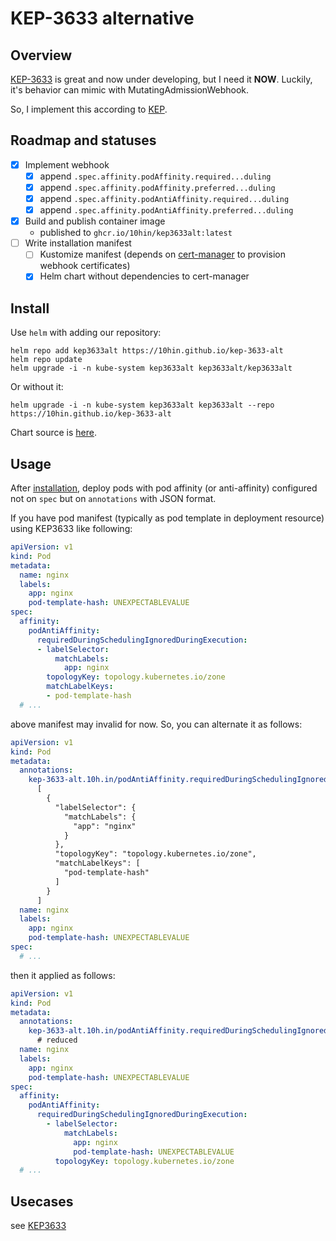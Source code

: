 # KEP-3633 alternative

## Overview

[KEP-3633][original-kep-latest] is great and now under developing, but I need it **NOW**.
Luckily, it's behavior can mimic with MutatingAdmissionWebhook.

[original-kep-latest]: https://github.com/kubernetes/enhancements/tree/master/keps/sig-scheduling/3633-matchlabelkeys-to-podaffinity

So, I implement this according to [KEP][original-kep-referencing].

[original-kep-referencing]: https://github.com/kubernetes/enhancements/tree/35befff0ad33187b2c93141d5fe1513a1b4a39a1/keps/sig-scheduling/3633-matchlabelkeys-to-podaffinity

## Roadmap and statuses

- [X] Implement webhook
    - [X] append `.spec.affinity.podAffinity.required...duling`
    - [X] append `.spec.affinity.podAffinity.preferred...duling`
    - [X] append `.spec.affinity.podAntiAffinity.required...duling`
    - [X] append `.spec.affinity.podAntiAffinity.preferred...duling`
- [X] Build and publish container image
    - published to `ghcr.io/10hin/kep3633alt:latest`
- [ ] Write installation manifest
    - [ ] Kustomize manifest (depends on [cert-manager](https://cert-manager.io) to provision webhook certificates)
    - [X] Helm chart without dependencies to cert-manager

## Install

Use `helm` with adding our repository:

```shell
helm repo add kep3633alt https://10hin.github.io/kep-3633-alt
helm repo update
helm upgrade -i -n kube-system kep3633alt kep3633alt/kep3633alt
```

Or without it:

```shell
helm upgrade -i -n kube-system kep3633alt kep3633alt --repo https://10hin.github.io/kep-3633-alt
```

Chart source is [here](./deployments/helm/kep3633alt).

## Usage

After [installation](#install), deploy pods with pod affinity (or anti-affinity) configured not on `spec` but on `annotations` with JSON format.

If you have pod manifest (typically as pod template in deployment resource) using KEP3633 like following:

```yaml
apiVersion: v1
kind: Pod
metadata:
  name: nginx
  labels:
    app: nginx
    pod-template-hash: UNEXPECTABLEVALUE
spec:
  affinity:
    podAntiAffinity:
      requiredDuringSchedulingIgnoredDuringExecution:
      - labelSelector:
          matchLabels:
            app: nginx
        topologyKey: topology.kubernetes.io/zone
        matchLabelKeys:
        - pod-template-hash
  # ...
```

above manifest may invalid for now. So, you can alternate it as follows:

```yaml
apiVersion: v1
kind: Pod
metadata:
  annotations:
    kep-3633-alt.10h.in/podAntiAffinity.requiredDuringSchedulingIgnoredDuringExecution: |
      [
        {
          "labelSelector": {
            "matchLabels": {
              "app": "nginx"
            }
          },
          "topologyKey": "topology.kubernetes.io/zone",
          "matchLabelKeys": [
            "pod-template-hash"
          ]
        }
      ]
  name: nginx
  labels:
    app: nginx
    pod-template-hash: UNEXPECTABLEVALUE
spec:
  # ...
```

then it applied as follows:

```yaml
apiVersion: v1
kind: Pod
metadata:
  annotations:
    kep-3633-alt.10h.in/podAntiAffinity.requiredDuringSchedulingIgnoredDuringExecution: |
      # reduced
  name: nginx
  labels:
    app: nginx
    pod-template-hash: UNEXPECTABLEVALUE
spec:
  affinity:
    podAntiAffinity:
      requiredDuringSchedulingIgnoredDuringExecution:
        - labelSelector:
            matchLabels:
              app: nginx
              pod-template-hash: UNEXPECTABLEVALUE
          topologyKey: topology.kubernetes.io/zone
  # ...
```

## Usecases

see [KEP3633][kep-3633-userstory]

[kep-3633-userstory]: https://github.com/kubernetes/enhancements/tree/master/keps/sig-scheduling/3633-matchlabelkeys-to-podaffinity#user-stories-optional
